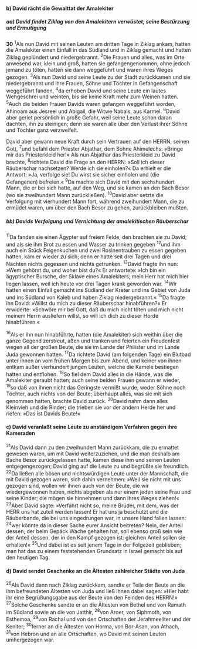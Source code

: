 #### b) David rächt die Gewalttat der Amalekiter

##### aa) David findet Ziklag von den Amalekitern verwüstet; seine Bestürzung und Ermutigung

__30__
<sup>1</sup>Als nun David mit seinen Leuten am dritten Tage in Ziklag ankam, hatten die Amalekiter einen Einfall in das Südland und in Ziklag gemacht und hatten Ziklag geplündert und niedergebrannt.
<sup>2</sup>Die Frauen und alles, was im Orte anwesend war, klein und groß, hatten sie gefangengenommen, ohne jedoch jemand zu töten, hatten sie dann weggeführt und waren ihres Weges gezogen.
<sup>3</sup>Als nun David und seine Leute zu der Stadt zurückkamen und sie niedergebrannt und ihre Frauen, Söhne und Töchter in Gefangenschaft weggeführt fanden,
<sup>4</sup>da erhoben David und seine Leute ein lautes Wehgeschrei und weinten, bis sie keine Kraft mehr zum Weinen hatten.
<sup>5</sup>Auch die beiden Frauen Davids waren gefangen weggeführt worden, Ahinoam aus Jesreel und Abigail, die Witwe Nabals, aus Karmel.
<sup>6</sup>David aber geriet persönlich in große Gefahr, weil seine Leute schon daran dachten, ihn zu steinigen; denn sie waren alle über den Verlust ihrer Söhne und Töchter ganz verzweifelt.

David aber gewann neue Kraft durch sein Vertrauen auf den HERRN, seinen Gott,
<sup>7</sup>und befahl dem Priester Abjathar, dem Sohne Ahimelechs: »Bringe mir das Priesterkleid her!« Als nun Abjathar das Priesterkleid zu David brachte,
<sup>8</sup>richtete David die Frage an den HERRN: »Soll ich dieser Räuberschar nachsetzen? Werde ich sie einholen?« Da erhielt er die Antwort: »Ja, verfolge sie! Du wirst sie sicher einholen und (die Gefangenen) befreien.«
<sup>9</sup>Da machte sich David mit den sechshundert Mann, die er bei sich hatte, auf den Weg, und sie kamen an den Bach Besor (wo sie zweihundert Mann zurückließen).
<sup>10</sup>David aber setzte die Verfolgung mit vierhundert Mann fort, während zweihundert Mann, die zu ermüdet waren, um über den Bach Besor zu gehen, zurückbleiben mußten.

##### bb) Davids Verfolgung und Vernichtung der amalekitischen Räuberschar

<sup>11</sup>Da fanden sie einen Ägypter auf freiem Felde, den brachten sie zu David; und als sie ihm Brot zu essen und Wasser zu trinken gegeben
<sup>12</sup>und ihm auch ein Stück Feigenkuchen und zwei Rosinentrauben zu essen gegeben hatten, kam er wieder zu sich; denn er hatte seit drei Tagen und drei Nächten nichts gegessen und nichts getrunken.
<sup>13</sup>David fragte ihn nun: »Wem gehörst du, und woher bist du?« Er antwortete: »Ich bin ein ägyptischer Bursche, der Sklave eines Amalekiters; mein Herr hat mich hier liegen lassen, weil ich heute vor drei Tagen krank geworden war.
<sup>14</sup>Wir hatten einen Einfall gemacht ins Südland der Kreter und ins Gebiet von Juda und ins Südland von Kaleb und haben Ziklag niedergebrannt.«
<sup>15</sup>Da fragte ihn David: »Willst du mich zu dieser Räuberschar hinabführen?« Er erwiderte: »Schwöre mir bei Gott, daß du mich nicht töten und mich nicht meinem Herrn ausliefern willst, so will ich dich zu dieser Horde hinabführen.«

<sup>16</sup>Als er ihn nun hinabführte, hatten (die Amalekiter) sich weithin über die ganze Gegend zerstreut, aßen und tranken und feierten ein Freudenfest wegen all der großen Beute, die sie im Lande der Philister und im Lande Juda gewonnen hatten.
<sup>17</sup>Da richtete David (am folgenden Tage) ein Blutbad unter ihnen an vom frühen Morgen bis zum Abend, und keiner von ihnen entkam außer vierhundert jungen Leuten, welche die Kamele bestiegen hatten und entflohen.
<sup>18</sup>So fiel dem David alles in die Hände, was die Amalekiter geraubt hatten; auch seine beiden Frauen gewann er wieder,
<sup>19</sup>so daß von ihnen nicht das Geringste vermißt wurde, weder Söhne noch Töchter, auch nichts von der Beute; überhaupt alles, was sie mit sich genommen hatten, brachte David zurück.
<sup>20</sup>David nahm dann alles Kleinvieh und die Rinder; die trieben sie vor der andern Herde her und riefen: »Das ist Davids Beute!«

#### c) David veranlaßt seine Leute zu anständigem Verfahren gegen ihre Kameraden

<sup>21</sup>Als David dann zu den zweihundert Mann zurückkam, die zu ermattet gewesen waren, um mit David weiterzuziehen, und die man deshalb am Bache Besor zurückgelassen hatte, kamen diese ihm und seinen Leuten entgegengezogen; David ging auf die Leute zu und begrüßte sie freundlich.
<sup>22</sup>Da ließen alle bösen und nichtswürdigen Leute unter der Mannschaft, die mit David gezogen waren, sich dahin vernehmen: »Weil sie nicht mit uns gezogen sind, wollen wir ihnen auch von der Beute, die wir wiedergewonnen haben, nichts abgeben als nur einem jeden seine Frau und seine Kinder; die mögen sie hinnehmen und dann ihres Weges ziehen!«
<sup>23</sup>Aber David sagte: »Verfahrt nicht so, meine Brüder, mit dem, was der HERR uns hat zuteil werden lassen! Er hat uns ja beschützt und die Räuberbande, die bei uns eingedrungen war, in unsere Hand fallen lassen:
<sup>24</sup>wer könnte da in dieser Sache eurer Ansicht beitreten? Nein, der Anteil dessen, der beim Gepäck Wache gehalten hat, soll ebenso groß sein wie der Anteil dessen, der in den Kampf gezogen ist: gleichen Anteil sollen sie erhalten!«
<sup>25</sup>Und dabei ist es seit jenem Tage in der Folgezeit geblieben; man hat das zu einem feststehenden Grundsatz in Israel gemacht bis auf den heutigen Tag.

#### d) David sendet Geschenke an die Ältesten zahlreicher Städte von Juda

<sup>26</sup>Als David dann nach Ziklag zurückkam, sandte er Teile der Beute an die ihm befreundeten Ältesten von Juda und ließ ihnen dabei sagen: »Hier habt ihr eine Begrüßungsgabe aus der Beute von den Feinden des HERRN!«
<sup>27</sup>Solche Geschenke sandte er an die Ältesten von Bethel und von Ramath im Südland sowie an die von Jatthir,
<sup>28</sup>von Aroer, von Siphmoth, von Esthemoa,
<sup>29</sup>von Rachal und von den Ortschaften der Jerahmeeliter und der Keniter;
<sup>30</sup>ferner an die Ältesten von Horma, von Bor-Asan, von Athach,
<sup>31</sup>von Hebron und an alle Ortschaften, wo David mit seinen Leuten umhergezogen war.